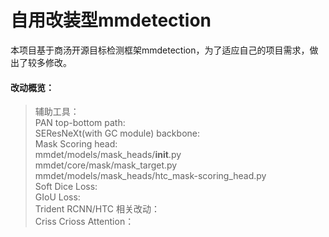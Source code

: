 # 自用改装型mmdetection

本项目基于商汤开源目标检测框架mmdetection，为了适应自己的项目需求，做出了较多修改。<br>
#### 改动概览：<br>
>辅助工具：<br>
>PAN top-bottom path:<br>
>SEResNeXt(with GC module) backbone:<br>
>Mask Scoring head:<br>
>    mmdet/models/mask_heads/__init__.py<br>
>    mmdet/core/mask/mask_target.py<br>
>    mmdet/models/mask_heads/htc_mask-scoring_head.py<br>
>Soft Dice Loss:<br>
>GIoU Loss:<br>
>Trident RCNN/HTC 相关改动：<br>
>Criss Crioss Attention：<br>
